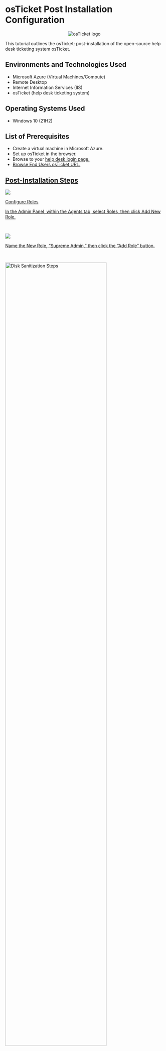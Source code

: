 # osTicket Post Installation Configuration
<p align="center">
<img src="https://i.imgur.com/Clzj7Xs.png" alt="osTicket logo"/>
</p>

This tutorial outlines the osTicket: post-installation of the open-source help desk ticketing system osTicket.<br />


<h2>Environments and Technologies Used</h2>

- Microsoft Azure (Virtual Machines/Compute)
- Remote Desktop
- Internet Information Services (IIS)
- osTicket (help desk ticketing system)

<h2>Operating Systems Used </h2>

- Windows 10</b> (21H2)

<h2>List of Prerequisites</h2>

- Create a virtual machine in Microsoft Azure.
- Set up osTicket in the browser.
- Browse to your <a href="http://localhost/osTicket/scp/login.php">help desk login page.
- Browse <a href="http://localhost/osTicket/">End Users osTicket URL.


<h2>Post-Installation Steps</h2>

<p>
<img src="https://imgur.com/WVd4MwC.png"/>
</p>
<p>
Configure Roles

In the Admin Panel, within the Agents tab, select Roles, then click Add New Role.

</p>
<br />

<p>
<img src="https://imgur.com/WVd4MwC.png"/>
</p>
<p>
Name the New Role, “Supreme Admin,” then click the “Add Role” button.
</p>
<br />

<p>
<img src="https://i.imgur.com/DJmEXEB.png" height="80%" width="80%" alt="Disk Sanitization Steps"/>
</p>
<p>
Configure Departments

  In the Admin Panel, within the Agents tab, select Departments, then click the “Add New Department” button.


</p>
<br />

<p>
<img src="https://i.imgur.com/DJmEXEB.png" height="80%" width="80%" alt="Disk Sanitization Steps"/>
</p>
<p>
System Administrators
  
Add a New Department within the Settings named, “System Administrators,” then click the Create Dept button.
</p>
<br />
